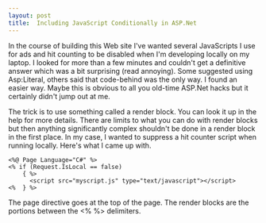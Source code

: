 ```yaml
---
layout: post
title:  Including JavaScript Conditionally in ASP.Net
---
```

In the course of building this Web site I've wanted several JavaScripts I use for ads and hit counting to be disabled when I'm developing locally on my laptop. I looked for more than a few minutes and couldn't get a definitive answer which was a bit surprising (read annoying). Some suggested using Asp:Literal, others said that code-behind was the only way. I found an easier way. Maybe this is obvious to all you old-time ASP.Net hacks but it certainly didn't jump out at me.

The trick is to use something called a render block. You can look it up in the help for more details. There are limits to what you can do with render blocks but then anything significantly complex shouldn't be done in a render block in the first place. In my case, I wanted to suppress a hit counter script when running locally. Here's what I came up with.
    
    <%@ Page Language="C#" %>  
    <% if (Request.IsLocal == false)  
        { %>  
          <script src="myscript.js" type="text/javascript"></script>  
    <%  } %>

The page directive goes at the top of the page. The render blocks are the portions between the <% %> delimiters.
